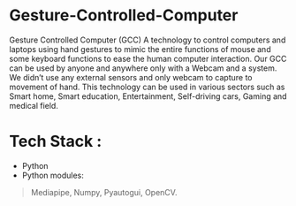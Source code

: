# Gesture-Controlled-Computer #
Gesture Controlled Computer (GCC)
A technology to control computers and laptops using hand gestures to mimic the entire functions of mouse and some keyboard functions to ease the human computer interaction. 
Our GCC can be used by anyone and anywhere only with a Webcam and a system. 
We didn’t use any external sensors and only webcam to capture to movement of hand. This technology can be used in various sectors such as Smart home, Smart education, Entertainment, Self-driving cars, Gaming and medical field.
# Tech Stack : #
- Python
- Python modules:
> Mediapipe, Numpy, Pyautogui, OpenCV.

